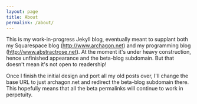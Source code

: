 ```yaml
---
layout: page
title: About
permalink: /about/
---
```

This is my work-in-progress Jekyll blog, eventually meant to supplant both my Squarespace blog (<http://www.archagon.net>) and my programming blog (<http://www.abstractrose.net>). At the moment it's under heavy construction, hence unfinished appearance and the beta-blog subdomain. But that doesn't mean it's not open to readership!

Once I finish the initial design and port all my old posts over, I'll change the base URL to just archagon.net and redirect the beta-blog subdomain there. This hopefully means that all the beta permalinks will continue to work in perpetuity.